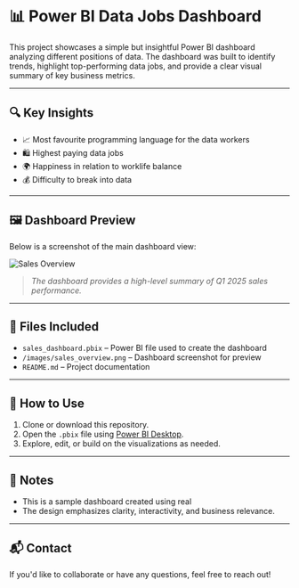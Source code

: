 # 📊 Power BI Data Jobs Dashboard

This project showcases a simple but insightful Power BI dashboard analyzing different positions of data. The dashboard was built to identify trends, highlight top-performing data jobs, and provide a clear visual summary of key business metrics.

---

## 🔍 Key Insights

- 📈 Most favourite programming language for the data workers
- 🛍️ Highest paying data jobs
- 🌍 Happiness in relation to worklife balance
- 💰 Difficulty to break into data

---

## 🖼️ Dashboard Preview

Below is a screenshot of the main dashboard view:

![Sales Overview](./images/sales_overview.png)

> *The dashboard provides a high-level summary of Q1 2025 sales performance.*

---

## 📁 Files Included

- `sales_dashboard.pbix` – Power BI file used to create the dashboard
- `/images/sales_overview.png` – Dashboard screenshot for preview
- `README.md` – Project documentation

---

## 🚀 How to Use

1. Clone or download this repository.
2. Open the `.pbix` file using [Power BI Desktop](https://powerbi.microsoft.com/desktop/).
3. Explore, edit, or build on the visualizations as needed.

---

## 📌 Notes

- This is a sample dashboard created using real
- The design emphasizes clarity, interactivity, and business relevance.

---

## 📬 Contact

If you'd like to collaborate or have any questions, feel free to reach out!
